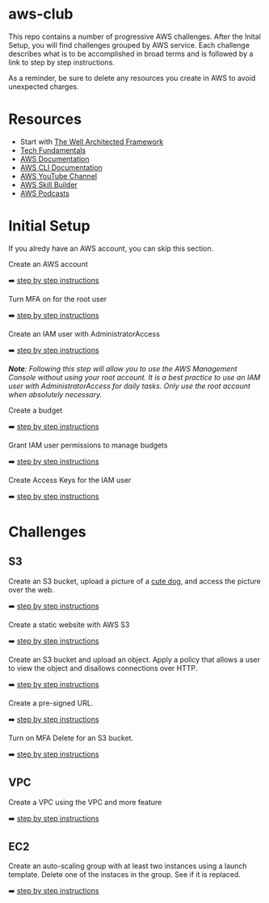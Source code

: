 # aws-club
This repo contains a number of progressive AWS challenges. After the Inital Setup, you will find challenges grouped by AWS service. Each challenge describes what is to be accomplished in broad terms and is followed by a link to step by step instructions.

As a reminder, be sure to delete any resources you create in AWS to avoid unexpected charges. 

# Resources
- Start with [The Well Architected Framework](https://aws.amazon.com/architecture/well-architected/)
- [Tech Fundamentals](https://learn.cantrill.io/p/tech-fundamentals)
- [AWS Documentation](https://docs.aws.amazon.com/)
- [AWS CLI Documentation](https://docs.aws.amazon.com/cli/latest/userguide/cli-chap-welcome.html)
- [AWS YouTube Channel](https://www.youtube.com/user/AmazonWebServices)
- [AWS Skill Builder](https://skillbuilder.aws/)
- [AWS Podcasts](https://aws.amazon.com/podcasts/)

# Initial Setup

If you alredy have an AWS account, you can skip this section.

Create an AWS account 

➡️ [step by step instructions](https://docs.aws.amazon.com/accounts/latest/reference/manage-acct-creating.html)

Turn MFA on for the root user

➡️ [step by step instructions](https://docs.aws.amazon.com/accounts/latest/reference/getting-started-step3.html)

Create an IAM user with AdministratorAccess 

➡️ [step by step instructions](setup-create-iam-user-with-administratoraccess.md)

***Note**: Following this step will allow you to use the AWS Management Console without using your root account. It is a best practice to use an IAM user with AdministratorAccess for daily tasks. Only use the root account when absolutely necessary.* 

Create a budget

➡️ [step by step instructions](setup-create-budget.md)

Grant IAM user permissions to manage budgets

➡️ [step by step instructions](setup-grant-iam-user-permissions-to-manage-budgets.md)

Create Access Keys for the IAM user

➡️ [step by step instructions](https://docs.aws.amazon.com/keyspaces/latest/devguide/create.keypair.html)

# Challenges
## S3

Create an S3 bucket, upload a picture of a [cute dog](rocky.jpeg), and access the picture over the web.

➡️ [step by step instructions](s3-upload-and-access-a-pic-of-a-cute-dog.md)

Create a static website with AWS S3

➡️ [step by step instructions](s3-create-a-static-website.md)

Create an S3 bucket and upload an object. Apply a policy that allows a user to view the object and disallows connections over HTTP.

➡️ [step by step instructions](s3-create-a-bucket-disallow-http-connections.md)

Create a pre-signed URL.

➡️ [step by step instructions](s3-create-a-pre-signed-url.md)

Turn on MFA Delete for an S3 bucket.

➡️ [step by step instructions](s3-enable-mfa-delete.md)

## VPC

Create a VPC using the VPC and more feature

➡️ [step by step instructions](vpc-create-vpc-using-vpc-and-more.md)

## EC2

Create an auto-scaling group with at least two instances using a launch template. Delete one of the instaces in the group. See if it is replaced.

➡️ [step by step instructions](ec2-create-an-auto-scaling-group.md)